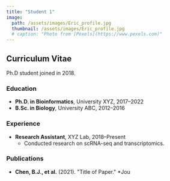 ```yaml
---
title: "Student 1"
image: 
  path: /assets/images/Eric_profile.jpg
  thumbnail: /assets/images/Eric_profile.jpg
  # caption: "Photo from [Pexels](https://www.pexels.com)"
---
```




## Curriculum Vitae
Ph.D student joined in 2018.
### Education
- **Ph.D. in Bioinformatics**, University XYZ, 2017–2022
- **B.Sc. in Biology**, University ABC, 2012–2016

### Experience
- **Research Assistant**, XYZ Lab, 2018–Present
  - Conducted research on scRNA-seq and transcriptomics.

### Publications
- **Chen, B.J., et al.** (2021). "Title of Paper." *Jou